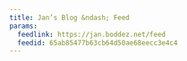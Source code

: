 ```yaml
---
title: Jan’s Blog &ndash; Feed
params:
  feedlink: https://jan.boddez.net/feed
  feedid: 65ab85477b63cb64d50ae68eecc3e4c4
---
```

